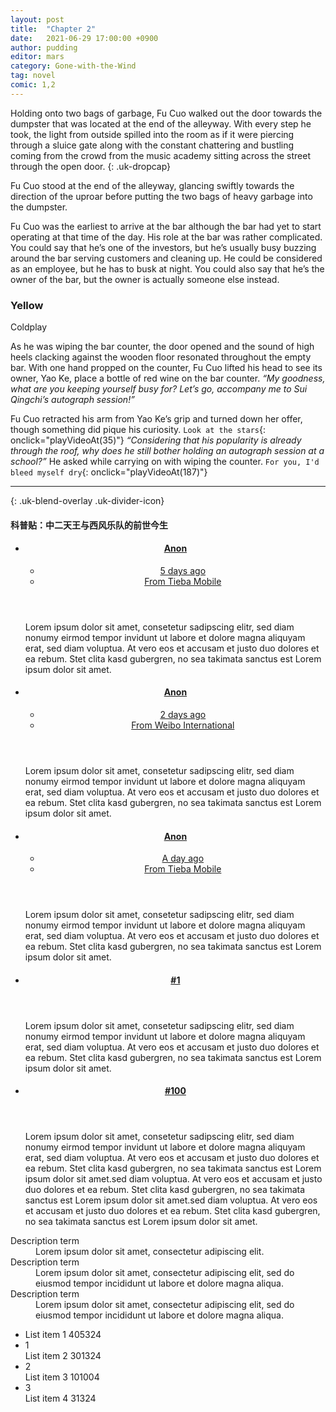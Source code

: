 ```yaml
---
layout: post
title:  "Chapter 2"
date:   2021-06-29 17:00:00 +0900
author: pudding
editor: mars
category: Gone-with-the-Wind
tag: novel
comic: 1,2
---
```

Holding onto two bags of garbage, Fu Cuo walked out the door towards the dumpster that was located at the end of the alleyway. With every step he took, the light from outside spilled into the room as if it were piercing through a sluice gate along with the constant chattering and bustling coming from the crowd from the music academy sitting across the street through the open door.
{: .uk-dropcap}

Fu Cuo stood at the end of the alleyway, glancing swiftly towards the direction of the uproar before putting the two bags of heavy garbage into the dumpster. 

Fu Cuo was the earliest to arrive at the bar although the bar had yet to start operating at that time of the day. His role at the bar was rather complicated. You could say that he’s one of the investors, but he’s usually busy buzzing around the bar serving customers and cleaning up. He could be considered as an employee, but he has to busk at night. You could also say that he’s the owner of the bar, but the owner is actually someone else instead. 

<!-- Music Player -->
<div class="music-player" >
    <div class="uk-card uk-card-default uk-link-toggle uk-grid-collapse uk-margin uk-border-rounded" uk-grid uk-sticky="top: 100; animation: uk-animation-slide-top; " onclick="playPause()">
        <div class="uk-width-auto uk-flex-last@s uk-card-media-right uk-cover-container uk-padding-small uk-text-right">
            <div id="youtube-player"></div>
        </div>
        <div class="uk-width-expand">
            <div class="uk-card-body uk-padding-small">
                <h3 class="uk-card-title uk-link-heading uk-dark">Yellow</h3>
                <p class="player-artist uk-text-small">Coldplay</p>
            </div>
        </div>
    </div>
</div>

As he was wiping the bar counter, the door opened and the sound of high heels clacking against the wooden floor resonated throughout the empty bar. With one hand propped on the counter, Fu Cuo lifted his head to see its owner, Yao Ke, place a bottle of red wine on the bar counter. *“My goodness, what are you keeping yourself busy for? Let’s go, accompany me to Sui Qingchi’s autograph session!”* 

Fu Cuo retracted his arm from Yao Ke’s grip and turned down her offer, though something did pique his curiosity. `Look at the stars`{: onclick="playVideoAt(35)"} *“Considering that his popularity is already through the roof, why does he still bother holding an autograph session at a school?”* He asked while carrying on with wiping the counter. `For you, I'd bleed myself dry`{: onclick="playVideoAt(187)"}

---
{: .uk-blend-overlay .uk-divider-icon}

#### 科普贴：中二天王与西风乐队的前世今生

<ul class="uk-comment-list">
    <li>
        <article class="uk-comment uk-visible-toggle" tabindex="-1">
            <header class="uk-comment-header uk-position-relative">
                <div class="uk-grid-medium uk-flex-middle" uk-grid>
                    <div class="uk-width-auto">
                        <span class="uk-border-circle uk-comment-avatar" uk-icon="icon: user; ratio: 2"></span>
                    </div>
                    <div class="uk-width-expand">
                        <h4 class="uk-comment-title uk-margin-remove"><a class="uk-link-reset" href="#">Anon</a></h4>
                        <ul class="uk-comment-meta uk-subnav uk-subnav-divider uk-margin-remove-top">
                            <li><a href="#">5 days ago</a></li>
                            <li><a href="#">From Tieba Mobile</a></li>
                        </ul>
                    </div>
                </div>
            </header>
            <div class="uk-comment-body">
                <p>Lorem ipsum dolor sit amet, consetetur sadipscing elitr, sed diam nonumy eirmod tempor invidunt ut labore et dolore magna aliquyam erat, sed diam voluptua. At vero eos et accusam et justo duo dolores et ea rebum. Stet clita kasd gubergren, no sea takimata sanctus est Lorem ipsum dolor sit amet.</p>
            </div>
        </article>
    </li>
    <li>
        <article class="uk-comment uk-visible-toggle uk-margin-medium-left blur-text" tabindex="-1">
            <header class="uk-comment-header uk-position-relative">
                <div class="uk-grid-medium uk-flex-middle" uk-grid>
                    <div class="uk-width-auto">
                        <span class="uk-border-circle uk-comment-avatar" uk-icon="icon: user; ratio: 2"></span>
                    </div>
                    <div class="uk-width-expand">
                        <h4 class="uk-comment-title uk-margin-remove"><a class="uk-link-reset" href="#">Anon</a></h4>
                        <ul class="uk-comment-meta uk-subnav uk-subnav-divider uk-margin-remove-top">
                            <li><a href="#">2 days ago</a></li>
                            <li><a href="#">From Weibo International</a></li>
                        </ul>
                    </div>
                </div>
            </header>
            <div class="uk-comment-body">
                <p>Lorem ipsum dolor sit amet, consetetur sadipscing elitr, sed diam nonumy eirmod tempor invidunt ut labore et dolore magna aliquyam erat, sed diam voluptua. At vero eos et accusam et justo duo dolores et ea rebum. Stet clita kasd gubergren, no sea takimata sanctus est Lorem ipsum dolor sit amet.</p>
            </div>
        </article>
        <div class="uk-text-center uk-margin uk-blend-overlay"><span uk-icon="icon: more-vertical; ratio: 2"></span></div>
    </li>
    <li>
        <article class="uk-comment uk-visible-toggle uk-margin-medium-left" tabindex="-1">
            <header class="uk-comment-header uk-position-relative">
                <div class="uk-grid-medium uk-flex-middle" uk-grid>
                    <div class="uk-width-auto">
                        <span class="uk-border-circle uk-comment-avatar" uk-icon="icon: user; ratio: 2"></span>
                    </div>
                    <div class="uk-width-expand">
                        <h4 class="uk-comment-title uk-margin-remove"><a class="uk-link-reset" href="#">Anon</a></h4>
                        <ul class="uk-comment-meta uk-subnav uk-subnav-divider uk-margin-remove-top">
                            <li><a href="#">A day ago</a></li>
                            <li><a href="#">From Tieba Mobile</a></li>
                        </ul>
                    </div>
                </div>
            </header>
            <div class="uk-comment-body">
                <p>Lorem ipsum dolor sit amet, consetetur sadipscing elitr, sed diam nonumy eirmod tempor invidunt ut labore et dolore magna aliquyam erat, sed diam voluptua. At vero eos et accusam et justo duo dolores et ea rebum. Stet clita kasd gubergren, no sea takimata sanctus est Lorem ipsum dolor sit amet.</p>
            </div>
        </article>
    </li>
</ul>

<ul class="uk-comment-list">
    <li>
        <article class="uk-comment uk-visible-toggle" tabindex="-1" uk-grid>
            <div class="uk-width-1-6">
                <header class="uk-comment-header uk-position-relative">
                    <div class="uk-child-width-1-1 uk-grid-small uk-flex-center uk-text-center" uk-grid>
                        <div class="uk-width-auto">
                            <span class="uk-border-circle uk-comment-avatar" uk-icon="icon: user; ratio: 2"></span>
                        </div>
                        <div>
                            <h4 class="uk-comment-title uk-margin-remove"><a class="uk-link-reset" href="#">#1</a></h4>
                        </div>
                    </div>
                </header>
            </div>
            <div class="uk-width-expand">
                <div class="uk-comment-body">
                    <p>Lorem ipsum dolor sit amet, consetetur sadipscing elitr, sed diam nonumy eirmod tempor invidunt ut labore et dolore magna aliquyam erat, sed diam voluptua. At vero eos et accusam et justo duo dolores et ea rebum. Stet clita kasd gubergren, no sea takimata sanctus est Lorem ipsum dolor sit amet.</p>
                </div>
            </div>
        </article>
    </li>
    <li>
        <article class="uk-comment uk-visible-toggle blur-text" tabindex="-1" uk-grid>
            <div class="uk-width-1-6">
                <header class="uk-comment-header uk-position-relative">
                    <div class="uk-child-width-1-1 uk-grid-small uk-flex-center uk-text-center" uk-grid>
                        <div class="uk-width-auto">
                            <span class="uk-border-circle uk-comment-avatar" uk-icon="icon: user; ratio: 2"></span>
                        </div>
                        <div>
                            <h4 class="uk-comment-title uk-margin-remove"><a class="uk-link-reset" href="#">#100</a></h4>
                        </div>
                    </div>
                </header>
            </div>
            <div class="uk-width-expand">
                <div class="uk-comment-body">
                    <p>Lorem ipsum dolor sit amet, consetetur sadipscing elitr, sed diam nonumy eirmod tempor invidunt ut labore et dolore magna aliquyam erat, sed diam voluptua. At vero eos et accusam et justo duo dolores et ea rebum. Stet clita kasd gubergren, no sea takimata sanctus est Lorem ipsum dolor sit amet.sed diam voluptua. At vero eos et accusam et justo duo dolores et ea rebum. Stet clita kasd gubergren, no sea takimata sanctus est Lorem ipsum dolor sit amet.sed diam voluptua. At vero eos et accusam et justo duo dolores et ea rebum. Stet clita kasd gubergren, no sea takimata sanctus est Lorem ipsum dolor sit amet.</p>
                </div>
            </div>
        </article>
    </li>
</ul>

<dl class="uk-description-list uk-description-list-divider uk-blend-overlay">
    <dt>Description term</dt>
    <dd>Lorem ipsum dolor sit amet, consectetur adipiscing elit.</dd>
    <dt>Description term</dt>
    <dd>Lorem ipsum dolor sit amet, consectetur adipiscing elit, sed do eiusmod tempor incididunt ut labore et dolore magna aliqua.</dd>
    <dt>Description term</dt>
    <dd>Lorem ipsum dolor sit amet, consectetur adipiscing elit, sed do eiusmod tempor incididunt ut labore et dolore magna aliqua.</dd>
</dl>

<ul class="uk-list uk-list-divider">
    <li class="blur-text"><div uk-grid><div class="uk-width-1-6 uk-text-center">
        <span class="vertical-flip" uk-icon="download"></span></div> <div>List item 1 <span class="uk-margin-left uk-text-meta">405324</span></div></div>
    </li>
    <li><div uk-grid><div class="uk-width-1-6 uk-text-center">
        <span>1</span></div> <div>List item 2 <span class="uk-margin-left uk-text-meta">301324</span></div></div>
    </li>
    <li><div uk-grid><div class="uk-width-1-6 uk-text-center">
        <span>2</span></div> <div>List item 3 <span class="uk-margin-left uk-text-meta">101004</span></div></div>
    </li>
    <li class="blur-text"><div uk-grid><div class="uk-width-1-6 uk-text-center">
        <span>3</span></div> <div>List item 4 <span class="uk-margin-left uk-text-meta">31324</span></div></div>
    </li>
</ul>

<script type="text/javascript">
    var tag = document.createElement('script');
    tag.src = "http://www.youtube.com/player_api";
    var firstScriptTag = document.getElementsByTagName('script')[0];
    firstScriptTag.parentNode.insertBefore(tag, firstScriptTag);
    var player;
    function onYouTubePlayerAPIReady() {
        player = new YT.Player('youtube-player', {
            height: '63',
            width: '112',
            videoId: 'yKNxeF4KMsY'
        });
    }

    function playVideoAt(timestamp) {
        // musicPlayer = document.getElementById("youtube-player");
        player.seekTo(timestamp, true);
        // player.playVideo();
    }

    function playPause() {
        if (player.getPlayerState() == 1) {
            player.pauseVideo();
        } else {
            player.playVideo();
        }
    }
</script>
